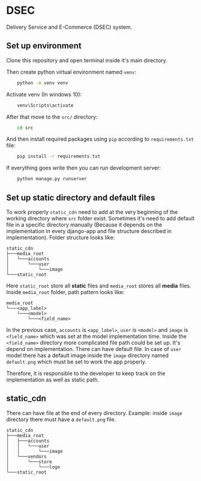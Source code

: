# DSEC

Delivery Service and E-Commerce (DSEC) system.

## Set up environment
Clone this repository and open terminal inside it's main directory.

Then create python virtual environment named `venv`:
```bash
    python -m venv venv
```
Activate venv (In windows 10):
```bash
    venv\Scripts\activate
```

After that move to the `src/` directory:
```bash
    cd src
```

And then install required packages using `pip` according to `requirements.txt` file:
```bash
    pip install -r requirements.txt
```

If everything goes write then you can run development server:
```bash
    python manage.py runserver
```

## Set up static directory and default files
To work properly `static_cdn` need to add at the very beginning of the working directory where `src` folder exist.
Sometimes it's need to add default file in a specific directory manually (Because it depends on the implementation in every django-app and file structure described in implementation).
Folder structure looks like:
```
static_cdn
├───media_root
│   └───accounts
│       └───user
│           └───image
└───static_root
```
Here `static_root` store all **static** files and `media_root` stores all **media** files.
Inside `media_root` folder, path pattern looks like:
```
media_root
└───<app_label>
    └───<model>
        └───<field_name>
```
In the previous case, `accounts` is `<app_label>`, `user` is `<model>` and `image` is `<field_name>` which was set at the model implementation time.
Inside the `<field_name>` directory more complicated file path could be set up. It's depend on implementation. There can have default file. In case of `user` model there has a default image inside the `image` directory named `default.png` which must be set to work the app properly.

Therefore, it is responsible to the developer to keep track on the implementation as well as static path.

## static_cdn
There can have file at the end of every directory.
Example: inside `image` directory there must have a `default.png` file.
```
static_cdn
├───media_root
│   ├───accounts
│   │   └───user
│   │       └───image
│   └───vendors
│       └───store
│           └───logo
└───static_root
```